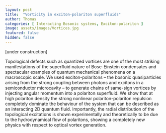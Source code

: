 ```yaml
---
layout: post
title:  "Vorticity in exciton-polariton superfluids"
author: Thomas
categories: [ Interacting Bosonic systems, Exciton-polariton ]
image: assets/images/Vortices.jpg
featured: false
hidden: false
---
```

[under construction]

Topological defects such as quantized vortices are one of the most striking manifestations of the superfluid nature of Bose-Einstein condensates and spectacular examples of quantum mechanical phenomena on a macroscopic scale.
We used exciton-polaritons – the bosonic quasiparticles arising from the strong coupling between photons and excitons in a semiconductor microcavity – to generate chains of same-sign vortices by injecting angular momentum into a polariton superfluid.
We show that at high polariton density the strong nonlinear polariton-polariton repulsion completely dominate the behaviour of the system that can be described as an interacting 2D quantum fluid. 
Importantly, the radial distribution of the topological excitations is shown experimentally and theoretically to be due to the hydrodynamical flow of polaritons, showing a completely new physics with respect to optical vortex generation.
